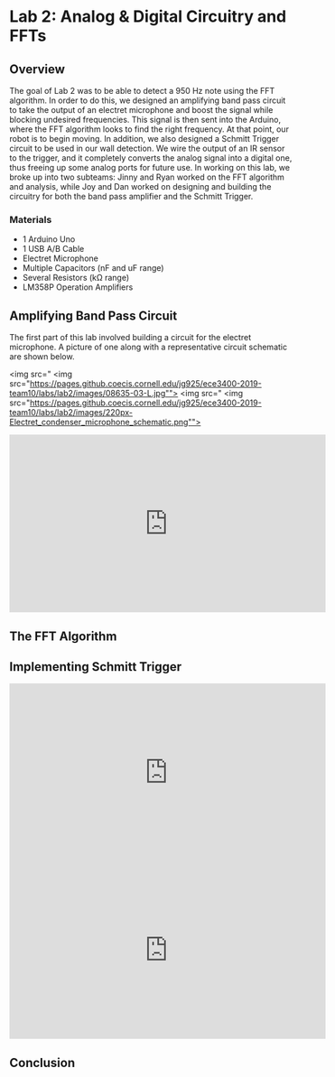 # Lab 2: Analog & Digital Circuitry and FFTs

## Overview
The goal of Lab 2 was to be able to detect a 950 Hz note using the FFT algorithm.
In order to do this, we designed an amplifying band pass circuit to take the output
of an electret microphone and boost the signal while blocking undesired frequencies.
This signal is then sent into the Arduino, where the FFT algorithm looks to find the right
frequency. At that point, our robot is to begin moving. In addition, we also designed a
Schmitt Trigger circuit to be used in our wall detection. We wire the output of an IR sensor
to the trigger, and it completely converts the analog signal into a digital one, thus freeing
up some analog ports for future use. In working on this lab, we broke up into two subteams:
Jinny and Ryan worked on the FFT algorithm and analysis, while Joy and Dan worked on designing
and building the circuitry for both the band pass amplifier and the Schmitt Trigger.

### Materials
* 1 Arduino Uno
* 1 USB A/B Cable
* Electret Microphone
* Multiple Capacitors (nF and uF range)
* Several Resistors (kΩ range)
* LM358P Operation Amplifiers

## Amplifying Band Pass Circuit

The first part of this lab involved building a circuit for the electret microphone. A picture of one along with a representative
circuit schematic are shown below.

<img src=" <img src="https://pages.github.coecis.cornell.edu/jg925/ece3400-2019-team10/labs/lab2/images/08635-03-L.jpg"">
<img src=" <img src="https://pages.github.coecis.cornell.edu/jg925/ece3400-2019-team10/labs/lab2/images/220px-Electret_condenser_microphone_schematic.png"">


<p align="center">
<iframe width="560" height="315" src="https://www.youtube.com/embed/1Nl6ceJsTIU" frameborder="0" allow="accelerometer; autoplay; encrypted-media; gyroscope; picture-in-picture" allowfullscreen></iframe>
</p>

## The FFT Algorithm

## Implementing Schmitt Trigger

<p align="center">
<iframe width="560" height="315" src="https://www.youtube.com/embed/KV99awF2qbQ" frameborder="0" allow="accelerometer; autoplay; encrypted-media; gyroscope; picture-in-picture" allowfullscreen></iframe>

<iframe width="560" height="315" src="https://www.youtube.com/embed/hOAEnnWUPrM" frameborder="0" allow="accelerometer; autoplay; encrypted-media; gyroscope; picture-in-picture" allowfullscreen></iframe>
</p>

## Conclusion
